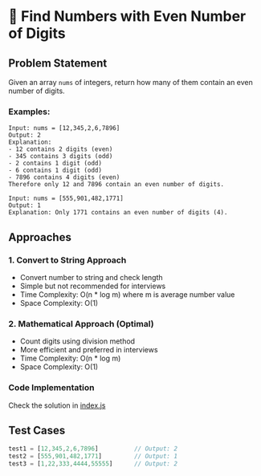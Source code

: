 # 🔢 Find Numbers with Even Number of Digits

## Problem Statement
Given an array `nums` of integers, return how many of them contain an even number of digits.

### Examples:
```
Input: nums = [12,345,2,6,7896]
Output: 2
Explanation: 
- 12 contains 2 digits (even)
- 345 contains 3 digits (odd)
- 2 contains 1 digit (odd)
- 6 contains 1 digit (odd)
- 7896 contains 4 digits (even)
Therefore only 12 and 7896 contain an even number of digits.

Input: nums = [555,901,482,1771]
Output: 1
Explanation: Only 1771 contains an even number of digits (4).
```

## Approaches

### 1. Convert to String Approach
- Convert number to string and check length
- Simple but not recommended for interviews
- Time Complexity: O(n * log m) where m is average number value
- Space Complexity: O(1)

### 2. Mathematical Approach (Optimal)
- Count digits using division method
- More efficient and preferred in interviews
- Time Complexity: O(n * log m)
- Space Complexity: O(1)

### Code Implementation
Check the solution in [index.js](./index.js)

## Test Cases
```javascript
test1 = [12,345,2,6,7896]          // Output: 2
test2 = [555,901,482,1771]         // Output: 1
test3 = [1,22,333,4444,55555]      // Output: 2
```